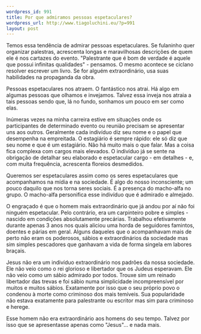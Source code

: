 ```yaml
--- 
wordpress_id: 991
title: Por que admiramos pessoas espetaculares?
wordpress_url: http://www.tiagoluchini.eu/?p=991
layout: post
---
```

Temos essa tendência de admirar pessoas espetaculares. Se fulaninho quer organizar palestras, acrescenta longas e maravilhosas descrições de quem ele é nos cartazes do evento. "Palestrante que é bom de verdade é aquele que possui infinitas qualidades" - pensamos. O mesmo acontece se ciclano resolver escrever um livro. Se for alguém extraordinário, usa suas habilidades na propaganda da obra.

Pessoas espetaculares nos atraem. O fantástico nos atrai. Há algo em algumas pessoas que olhamos e invejamos. Talvez essa inveja nos atraia a tais pessoas sendo que, lá no fundo, sonhamos um pouco em ser como elas.

Inúmeras vezes na minha carreira estive em situações onde os participantes de determinado evento ou reunião precisam se apresentar uns aos outros. Geralmente cada indivíduo diz seu nome e o papel que desempenha na empreitada. O estagiário é sempre rápido: ele só diz que seu nome e que é um estagiário. Não há muito mais o que falar. Mas a coisa fica complexa com cargos mais elevados. O indivíduo já se sente na obrigação de detalhar seu elaborado e espetacular cargo - em detalhes - e, com muita frequência, acrescenta floreios desmedidos.

Queremos ser espetaculares assim como os seres espetaculares que acompanhamos na mídia e na sociedade. É algo do nosso inconsciente; um pouco daquilo que nos torna seres sociais. É a presença do macho-alfa no grupo. O macho-alfa personifica esse indivíduo que é admirado e almejado.

O engraçado é que o homem mais extraordinário que já andou por aí não foi ninguém espetacular. Pelo contrário, era um carpinteiro pobre e simples - nascido em condições absolutamente precárias. Trabalhou efetivamente durante apenas 3 anos nos quais aliciou uma horda de seguidores famintos, doentes e párias em geral. Alguns daqueles que o acompanhavam mais de perto não eram os poderosos, sábios e extraordinários da sociedade mas sim simples pescadores que ganhavam a vida de forma singela em labores braçais.

Jesus não era um indivíduo extraordinário nos padrões da nossa sociedade. Ele não veio como o rei glorioso e libertador que os Judeus esperavam. Ele não veio como um sábio admirado por todos. Trouxe sim um reinado libertador das trevas e foi sábio numa simplicidade incompreensível por muitos e muitos sábios. Exatamente por isso que o seu próprio povo o condenou à morte como criminoso dos mais temíveis. Sua popularidade não estava exatamente para palestrante ou escritor mas sim para criminoso e herege.

Esse homem não era extraordinário aos homens do seu tempo. Talvez por isso que se apresentasse apenas como "Jesus"... e nada mais.
